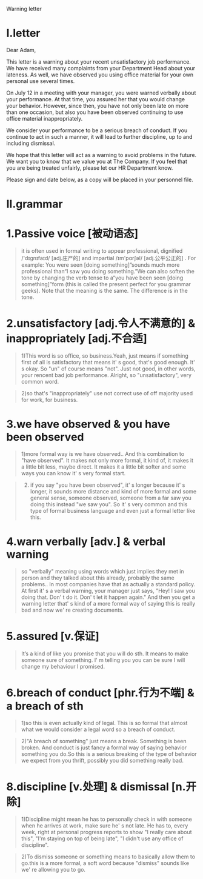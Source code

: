 Warning letter
# I.letter
Dear Adam,

This letter is a warning about your recent unsatisfactory job performance. We have received many complaints from your Department Head about your lateness. As well, we have observed you using office material for your own personal use several times. 

On July 12 in a meeting with your manager, you were warned verbally about your performance. At that time, you assured her that you would change your behavior. However, since then, you have not only been late on more than one occasion, but also you have been observed continuing to use office material inappropriately.

We consider your performance to be a serious breach of conduct. If you continue to act in such a manner, it will lead to further discipline, up to and including dismissal.

We hope that this letter will act as a warning to avoid problems in the future. We want you to know that we value you at The Company. If you feel that you are being treated unfairly, please let our HR Department know.

Please sign and date below, as a copy will be placed in your personnel file.

# II.grammar
# 1.Passive voice [被动语态]
> it is often used in formal writing to appear professional, dignified /'dɪɡnɪfaɪd/ [adj.庄严的] and impartial /ɪm'pɑrʃəl/ [adj.公平公正的] . For example: You were seen [doing something]”sounds much more professional than“I saw you doing something.”We can also soften the tone by changing the verb tense to a“you have been seen [doing something]”form (this is called the present perfect for you grammar geeks). Note that the meaning is the same. The difference is in the tone.

# 2.unsatisfactory [adj.令人不满意的] & inappropriately [adj.不合适]
> 1)This word is so office, so business.Yeah, just means if something first of all is satisfactory that means it' s good, that's good enough. It' s okay. So "un" of course means "not". Just not good, in other words, your rencent bad job performance. Alright, so "unsatisfactory", very common word. 

> 2)so that's "inappropriately" use not correct use of off majority used for work, for business.

# 3.we have observed  & you have been observed
> 1)more formal way is we have observed.. And this combination to "have observed". It makes not only more formal, it kind of, it makes it a little bit less, maybe direct. It makes it a little bit softer and some ways you can know it' s very formal start.

> 2) if you say "you have been observed", it' s longer because it' s longer, it sounds more distance and kind of more formal and some general sense, someone observed, someone from a far saw you doing this instead "we saw you". So it' s very common and this type of formal business language and even just a formal letter like this.

# 4.warn verbally [adv.]  &  verbal warning 
> so "verbally" meaning using words which just implies they met in person and they talked about this already, probably the same problems.. In most companies have that as actually a standard policy. At first it' s a verbal warning, your manager just says, "Hey! I saw you doing that. Don' t do it. Don' t let it happen again." And then you get a warning letter that' s kind of a more formal way of saying this is really bad and now we' re creating documents.

# 5.assured [v.保证]
> It’s a kind of like you promise that you will do sth. It means to make someone sure of something. I' m telling you you can be sure I will change my behaviour I promised.

# 6.breach of conduct [phr.行为不端]  &  a breach of sth
> 1)so this is even actually kind of legal. This is so formal that almost what we would consider a legal word so a breach of conduct. 

> 2)"A breach of something" just means a break. Something is been broken. And conduct is just fancy a formal way of saying behavior something you do.So this is a serious breaking of the type of behavior we expect from you thrift, possibly you did something really bad.

# 8.discipline [v.处理] & dismissal [n.开除]
> 1)Discipline might mean he has to personally check in with someone when he arrives at work, make sure he' s not late. He has to, every week, right at personal progress reports to show "I really care about this", "I'm staying on top of being late", "I didn't use any office of discipline".

> 2)To dismiss someone or something means to basically allow them to go.this is a more formal, a soft word because "dismiss" sounds like we' re allowing you to go.


